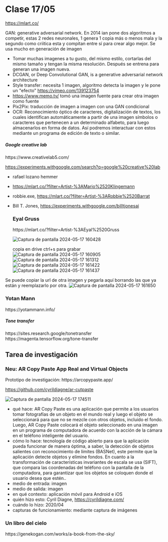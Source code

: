 # Clase 17/05

https://mlart.co/

GAN: generative adversarial network. En 2014 ian pone dos algoritmos a competir, estas 2 redes neuronales, 
1 genera 1 copia más o menos mala y la segundo como criitica esta y compitan entre sí para crear algo mejor. Se usa mucho en generación de imagen

- Tomar muchas imagenes a tu gusto, del mismo estilo, cortarlas del mismo tamaño y tengan la misma resolución. Después se entrena para generan una imagen nueva. 
- DCGAN, or Deep Convolutional GAN, is a generative adversarial network architecture
- Style transfer: necesita 1 imagen, algoritmo detecta la imagen y le pone un "efecto" https://vimeo.com/139123754
- https://www.memo.tv/ tomó una imagen fuente para crear otra imagen como fuente
- Pix2Pix: traducción de imagen a imagen con una GAN condicional
- OCR: Reconocimiento óptico de caracteres,  digitalización de textos, los cuales identifican automáticamente a partir de una imagen símbolos o caracteres que pertenecen a un determinado alfabeto,
 para luego almacenarlos en forma de datos. Así podremos interactuar con estos mediante un programa de edición de texto o similar.

<h5>Google creative lab</h5>
https://www.creativelab5.com/

https://experiments.withgoogle.com/search?q=google%20creative%20lab

- rafael lozano hemmer
- https://mlart.co/?filter=Artist-%3AMario%2520Klingemann
- robbie.exe, https://mlart.co/?filter=Artist-%3ARobbie%2520Barrat
- Bill T. Jones, https://experiments.withgoogle.com/billtjonesai
  
  <h3>Eyal Gruss</h3>
  https://mlart.co/?filter=Artist-%3AEyal%2520Gruss
  
  ![Captura de pantalla 2024-05-17 160428](https://github.com/josefa52/audiv027-2024-1/assets/163590856/7b94faf5-34d9-49d0-aa51-370fb01208a0)

  copia en drive
ctrl+s para grabar
![Captura de pantalla 2024-05-17 160905](https://github.com/josefa52/audiv027-2024-1/assets/163590856/cf2c4ff5-4172-4883-bf6f-1ca6346ac469)
![Captura de pantalla 2024-05-17 161312](https://github.com/josefa52/audiv027-2024-1/assets/163590856/abe7c5ae-d298-4b76-b26f-adf776174a7a)
![Captura de pantalla 2024-05-17 161422](https://github.com/josefa52/audiv027-2024-1/assets/163590856/d51eaba9-366f-44d7-bb1b-a37e9e1af6c2)
![Captura de pantalla 2024-05-17 161437](https://github.com/josefa52/audiv027-2024-1/assets/163590856/cbba41b2-a324-49ec-b18a-789a31f7b343)

Se puede copiar la url de otra imagen y pegarla aquí borrando las que ya están y reemplazarlo por otra.
![Captura de pantalla 2024-05-17 161650](https://github.com/josefa52/audiv027-2024-1/assets/163590856/daa82457-85eb-491a-925f-afba940bb10f)

 <h3>Yotan Mann</h3>
https://yotammann.info/

<h5>Tone transfer</h5>
https://sites.research.google/tonetransfer
https://magenta.tensorflow.org/tone-transfer


 <h2>Tarea de investigación</h2>
 <h3>Neu: AR Copy Paste App Real and Virtual Objects</h3>
Prototipo de investigación: https://arcopypaste.app/
 
 https://github.com/cyrildiagne/ar-cutpaste
 
 ![Captura de pantalla 2024-05-17 174511](https://github.com/josefa52/audiv027-2024-1/assets/163590856/929f0b3a-8378-4fa9-aab9-85b581475f46)

- qué hace: AR Copy Paste es una aplicación que permite a los usuarios tomar fotografías de un objeto en el mundo real y luego el objeto se seleccionará para que no se mezcle con otros
objetos, incluido el fondo. Luego, AR Copy Paste colocará el objeto seleccionado en una imagen en un programa de computadora de acuerdo con la acción de la cámara en el teléfono inteligente del usuario.
- cómo lo hace: tecnología de código abierto para que la aplicación pueda funcionar de manera óptima, a saber, la detección de objetos salientes con reconocimiento de límites (BASNet), este permite que la aplicación detecte objetos y elimine fondos. En cuanto a la transformación de características invariantes de escala se usa (SIFT), que compara las coordenadas del teléfono con la pantalla de la computadora, para garantizar que los objetos se coloquen donde el usuario desea que estén..
- medio de entrada: imagen
- medio de salida: imagen
- en qué contexto: aplicación móvil para Android e iOS 
- quién hizo esto: Cyril Diagne, https://cyrildiagne.com/
- cuándo lo hizo: 2020/04
- capturas de funcionamiento: mediante captura de imágenes

 <h3>Un libro del cielo</h3>
https://genekogan.com/works/a-book-from-the-sky/
